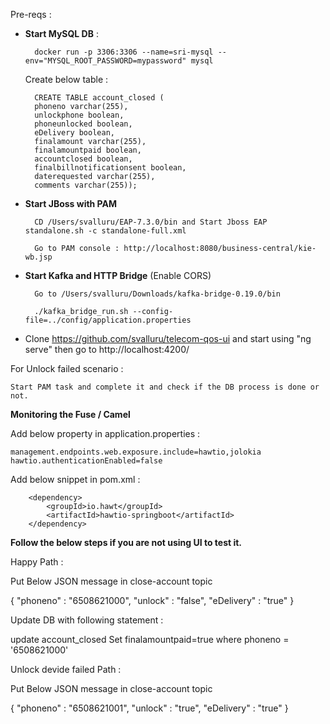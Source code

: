 Pre-reqs : 

- **Start MySQL DB** : 

	 	docker run -p 3306:3306 --name=sri-mysql --env="MYSQL_ROOT_PASSWORD=mypassword" mysql
	
	Create below table : 
	    
	    CREATE TABLE account_closed (
	    phoneno varchar(255),
	    unlockphone boolean,
	    phoneunlocked boolean,
	    eDelivery boolean,
	    finalamount varchar(255),
	    finalamountpaid boolean,
	    accountclosed boolean,
	    finalbillnotificationsent boolean,
	    daterequested varchar(255),
	    comments varchar(255));
		

- **Start JBoss with PAM**
	
		CD /Users/svalluru/EAP-7.3.0/bin and Start Jboss EAP standalone.sh -c standalone-full.xml
	
		Go to PAM console : http://localhost:8080/business-central/kie-wb.jsp 
	
- **Start Kafka and HTTP Bridge** (Enable CORS)
	
		Go to /Users/svalluru/Downloads/kafka-bridge-0.19.0/bin 
		
		./kafka_bridge_run.sh --config-file=../config/application.properties

- Clone https://github.com/svalluru/telecom-qos-ui and start using "ng serve" then go to http://localhost:4200/


For Unlock failed scenario : 

	Start PAM task and complete it and check if the DB process is done or not.

**Monitoring the Fuse / Camel**

Add below property in application.properties : 
	
	management.endpoints.web.exposure.include=hawtio,jolokia
	hawtio.authenticationEnabled=false

Add below snippet in pom.xml : 
	
		<dependency>
			<groupId>io.hawt</groupId>
			<artifactId>hawtio-springboot</artifactId>
		</dependency>


**Follow the below steps if you are not using UI to test it.**

Happy Path : 

Put Below JSON message in close-account topic

{
	"phoneno" : "6508621000",
	"unlock" : "false",
	"eDelivery" : "true"
}

Update DB with following statement : 

update account_closed Set finalamountpaid=true where phoneno = '6508621000'


Unlock devide failed Path : 

Put Below JSON message in close-account topic

{
	"phoneno" : "6508621001",
	"unlock" : "true",
	"eDelivery" : "true"
}
